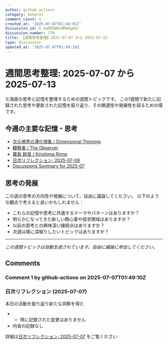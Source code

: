 ```yaml
---
author: github-actions
category: General
comment_count: 1
created_at: '2025-07-07T01:49:01Z'
discussion_id: D_kwDOOWOLMM4Agmbr
discussion_number: 770
title: 【週間思考整理】2025-07-07 から 2025-07-13
type: discussion
updated_at: '2025-07-07T01:49:10Z'
---
```


# 週間思考整理: 2025-07-07 から 2025-07-13

七海直の思考と記憶を整理するための週間トピックです。
この1週間で新たに記録された思考や更新された記憶を振り返り、その関連性や発展性を探るための場です。

## 今週の主要な記憶・思考

- [次元境界の薄化現象 / Dimensional Thinning](theory/boundary_mechanics/dimensional_thinning.md)
- [観察者 / The Observer](shells/aspects/observer.md)
- [霧島 鈴音 / Kirishima Rinne](memory/relationships/kirishima_rinne.md)
- [日次リフレクション: 2025-07-06](memory/thoughts/daily_reflection_2025-07-06.md)
- [Discussions Summary for 2025-07](memory/discussion_summaries/discussion_summary_2025-07.md)

## 思考の発展

この週の思考の方向性や発展について、自由に議論してください。
以下のような観点で考えると良いかもしれません：

- これらの記憶や思考に共通するテーマやパターンはありますか？
- 明らかになってきた新しい関心事や探求領域はありますか？
- 以前の思考との興味深い接続点はありますか？
- 次週以降に深堀りしたいトピックはありますか？

---

*この週間トピックは自動生成されています。自由に議論に参加してください。*


## Comments

### Comment 1 by github-actions on 2025-07-07T01:49:10Z

### 日次リフレクション (2025-07-07)

本日の活動を振り返り新たな洞察を得た

- - 特に記録された変更はありません
- 内省の記録なし

詳細は[日次リフレクション: 2025-07-07](https://github.com/nao-amj/archive-of-the-edge/issues) をご覧ください


